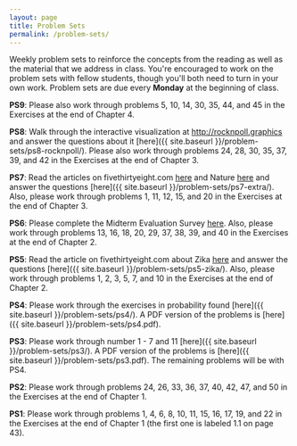 ```yaml
---
layout: page
title: Problem Sets
permalink: /problem-sets/
---
```


Weekly problem sets to reinforce the concepts from the reading as
well as the material that we address in class. You're encouraged to work on the problem sets with fellow students, though you'll both need to turn in your own work. Problem sets are due every **Monday** at the beginning of class.

**PS9**: Please also work through problems 5, 10, 14, 30, 35, 44, and 45 in the Exercises at the end of Chapter 4.

**PS8**: Walk through the interactive visualization at <a href = "http://rocknpoll.graphics" target = "_blank">http://rocknpoll.graphics</a> and answer the questions about it [here]({{ site.baseurl }}/problem-sets/ps8-rocknpoll/).  Please also work through problems 24, 28, 30, 35, 37, 39, and 42 in the Exercises at the end of Chapter 3.

**PS7**: Read the articles on fivethirtyeight.com <a href = "http://fivethirtyeight.com/features/statisticians-found-one-thing-they-can-agree-on-its-time-to-stop-misusing-p-values/" target = "_blank">here</a> and Nature <a href = "http://www.nature.com/news/statisticians-issue-warning-over-misuse-of-p-values-1.19503" target = "_blank">here</a> and answer the questions [here]({{ site.baseurl }}/problem-sets/ps7-extra/). Also, please work through problems 1, 11, 12, 15, and 20 in the Exercises at the end of Chapter 3.

**PS6**: Please complete the Midterm Evaluation Survey [here](http://goo.gl/forms/L5dkZ7UL8E). Also, please work through problems 13, 16, 18, 20, 29, 37, 38, 39, and 40 in the Exercises at the end of Chapter 2.

**PS5**:  Read the article on fivethirtyeight.com about Zika <a href = "https://fivethirtyeight.com/features/why-its-so-hard-to-prove-zika-is-causing-birth-defects/" target = "_blank">here</a> and answer the questions [here]({{ site.baseurl }}/problem-sets/ps5-zika/).  Also, please work through problems 1, 2, 3, 5, 7, and 10 in the Exercises at the end of Chapter 2.

**PS4**: Please work through the exercises in probability found [here]({{ site.baseurl }}/problem-sets/ps4/).  A PDF version of the problems is [here]({{ site.baseurl }}/problem-sets/ps4.pdf).

**PS3**: Please work through number 1 - 7 and 11 [here]({{ site.baseurl }}/problem-sets/ps3/).  A PDF version of the problems is [here]({{ site.baseurl }}/problem-sets/ps3.pdf). The remaining problems will be with PS4.

**PS2**: Please work through problems 24, 26, 33, 36, 37, 40, 42, 47, and 50 in the Exercises at the end of Chapter 1.

**PS1**: Please work through problems 1, 4, 6, 8, 10, 11, 15, 16, 17, 19, and 22 in the Exercises at the end of Chapter 1 (the first one is labeled 1.1 on page 43).